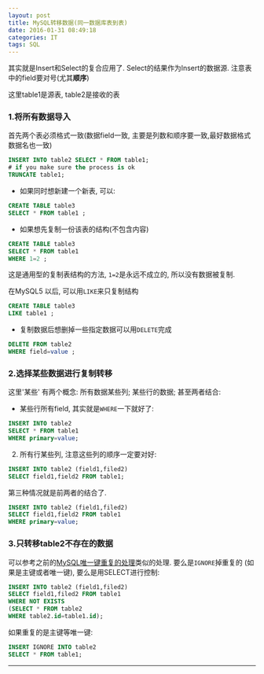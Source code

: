 ```yaml
---
layout: post
title: MySQL转移数据(同一数据库表到表)
date: 2016-01-31 08:49:18
categories: IT
tags: SQL
---
```


其实就是Insert和Select的复合应用了. Select的结果作为Insert的数据源. 注意表中的field要对号(尤其**顺序**)

这里table1是源表, table2是接收的表

### 1.将所有数据导入

首先两个表必须格式一致(数据field一致, 主要是列数和顺序要一致,最好数据格式数据名也一致)

~~~sql
INSERT INTO table2 SELECT * FROM table1;
# if you make sure the process is ok
TRUNCATE table1;
~~~

- 如果同时想新建一个新表, 可以:

~~~sql
CREATE TABLE table3 
SELECT * FROM table1 ;
~~~

- 如果想先复制一份该表的结构(不包含内容)

~~~sql
CREATE TABLE table3
SELECT * FROM table1 
WHERE 1=2 ;
~~~

这是通用型的复制表结构的方法, `1=2`是永远不成立的, 所以没有数据被复制.

在MySQL5 以后, 可以用`LIKE`来只复制结构

~~~sql
CREATE TABLE table3
LIKE table1 ;
~~~

- 复制数据后想删掉一些指定数据可以用`DELETE`完成

~~~sql
DELETE FROM table2
WHERE field=value ;
~~~

### 2.选择某些数据进行复制转移

这里'某些' 有两个概念: 所有数据某些列; 某些行的数据; 甚至两者结合:

- 某些行所有field, 其实就是`WHERE`一下就好了:  

~~~sql
INSERT INTO table2 
SELECT * FROM table1 
WHERE primary=value;
~~~
2. 所有行某些列, 注意这些列的顺序一定要对好: 

~~~sql
INSERT INTO table2 (field1,filed2) 
SELECT field1,field2 FROM table1;
~~~

第三种情况就是前两者的结合了. 

~~~sql
INSERT INTO table2 (field1,filed2) 
SELECT field1,field2 FROM table1 
WHERE primary=value;
~~~

### 3.只转移table2不存在的数据

可以参考之前的[MySQL唯一键重复的处理](/2016/01/30/MySQL-repeatRows)类似的处理. 要么是`IGNORE`掉重复的 (如果是主键或者唯一键), 要么是用SELECT进行控制:

~~~sql
INSERT INTO table2 (field1,filed2)
SELECT field1,filed2 FROM table1
WHERE NOT EXISTS 
(SELECT * FROM table2 
WHERE table2.id=table1.id);
~~~

如果重复的是主键等唯一键:

~~~sql
INSERT IGNORE INTO table2 
SELECT * FROM table1;
~~~

------
